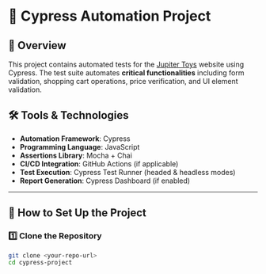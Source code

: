 # 🌟 Cypress Automation Project

## 📌 Overview
This project contains automated tests for the [Jupiter Toys](https://jupiter.cloud.planittesting.com/) website using Cypress. The test suite automates **critical functionalities** including form validation, shopping cart operations, price verification, and UI element validation.

## 🛠️ Tools & Technologies
- **Automation Framework**: Cypress
- **Programming Language**: JavaScript
- **Assertions Library**: Mocha + Chai
- **CI/CD Integration**: GitHub Actions (if applicable)
- **Test Execution**: Cypress Test Runner (headed & headless modes)
- **Report Generation**: Cypress Dashboard (if enabled)

---

## 🚀 How to Set Up the Project

### **1️⃣ Clone the Repository**
```sh
git clone <your-repo-url>
cd cypress-project